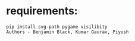 # requirements:

    pip install svg-path pygame visilibity
    Authors - Benjamin Black, Kumar Gaurav, Piyush
